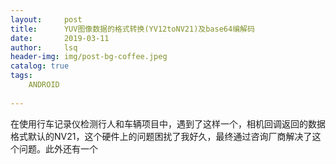 ```yaml
---
layout:     post
title:      YUV图像数据的格式转换(YV12toNV21)及base64编解码         
date:       2019-03-11   
author:     lsq    
header-img: img/post-bg-coffee.jpeg
catalog: true
tags:
    ANDROID
    
---
```


在使用行车记录仪检测行人和车辆项目中，遇到了这样一个，相机回调返回的数据格式默认的NV21，这个硬件上的问题困扰了我好久，最终通过咨询厂商解决了这个问题。此外还有一个
